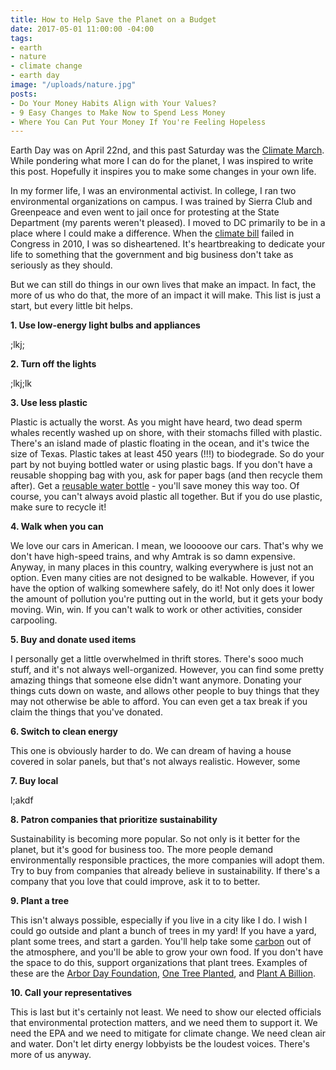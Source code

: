 ```yaml
---
title: How to Help Save the Planet on a Budget
date: 2017-05-01 11:00:00 -04:00
tags:
- earth
- nature
- climate change
- earth day
image: "/uploads/nature.jpg"
posts:
- Do Your Money Habits Align with Your Values?
- 9 Easy Changes to Make Now to Spend Less Money
- Where You Can Put Your Money If You're Feeling Hopeless
---
```


Earth Day was on April 22nd, and this past Saturday was the [Climate March](https://peoplesclimate.org/). While pondering what more I can do for the planet, I was inspired to write this post. Hopefully it inspires you to make some changes in your own life.

In my former life, I was an environmental activist. In college, I ran two environmental organizations on campus. I was trained by Sierra Club and Greenpeace and even went to jail once for protesting at the State Department (my parents weren't pleased). I moved to DC primarily to be in a place where I could make a difference. When the [climate bill](https://www.c2es.org/federal/congress/111/acesa) failed in Congress in 2010, I was so disheartened. It's heartbreaking to dedicate your life to something that the government and big business don't take as seriously as they should.

But we can still do things in our own lives that make an impact. In fact, the more of us who do that, the more of an impact it will make. This list is just a start, but every little bit helps.

**1. Use low-energy light bulbs and appliances**

;lkj;

**2. Turn off the lights**

;lkj;lk

**3. Use less plastic**

Plastic is actually the worst. As you might have heard, two dead sperm whales recently washed up on shore, with their stomachs filled with plastic. There's an island made of plastic floating in the ocean, and it's twice the size of Texas. Plastic takes at least 450 years (!!!) to biodegrade. So do your part by not buying bottled water or using plastic bags. If you don't have a reusable shopping bag with you, ask for paper bags (and then recycle them after). Get a [reusable water bottle](http://gizmodo.com/9-reusable-water-bottles-recommended-by-gizmodos-staff-1705555097) - you'll save money this way too. Of course, you can't always avoid plastic all together. But if you do use plastic, make sure to recycle it!

**4. Walk when you can**

We love our cars in American. I mean, we looooove our cars. That's why we don't have high-speed trains, and why Amtrak is so damn expensive. Anyway, in many places in this country, walking everywhere is just not an option. Even many cities are not designed to be walkable. However, if you have the option of walking somewhere safely, do it! Not only does it lower the amount of pollution you're putting out in the world, but it gets your body moving. Win, win. If you can't walk to work or other activities, consider carpooling. 

**5. Buy and donate used items**

I personally get a little overwhelmed in thrift stores. There's sooo much stuff, and it's not always well-organized. However, you can find some pretty amazing things that someone else didn't want anymore. Donating your things cuts down on waste, and allows other people to buy things that they may not otherwise be able to afford. You can even get a tax break if you claim the things that you've donated. 

**6. Switch to clean energy**

This one is obviously harder to do. We can dream of having a house covered in solar panels, but that's not always realistic. However, some

**7. Buy local**

l;akdf

**8. Patron companies that prioritize sustainability**

Sustainability is becoming more popular. So not only is it better for the planet, but it's good for business too. The more people demand environmentally responsible practices, the more companies will adopt them. Try to buy from companies that already believe in sustainability. If there's a company that you love that could improve, ask it to to better.

**9. Plant a tree**

This isn't always possible, especially if you live in a city like I do. I wish I could go outside and plant a bunch of trees in my yard! If you have a yard, plant some trees, and start a garden. You'll help take some [carbon](https://www.arborday.org/media/print/documents/10reasons/7X10.pdf) out of the atmosphere, and you'll be able to grow your own food. If you don't have the space to do this, support organizations that plant trees. Examples of these are the [Arbor Day Foundation](https://www.arborday.org/), [One Tree Planted](https://onetreeplanted.org/), and [Plant A Billion](http://www.plantabillion.org/).

**10. Call your representatives**

This is last but it's certainly not least. We need to show our elected officials that environmental protection matters, and we need them to support it. We need the EPA and we need to mitigate for climate change. We need clean air and water. Don't let dirty energy lobbyists be the loudest voices. There's more of us anyway.